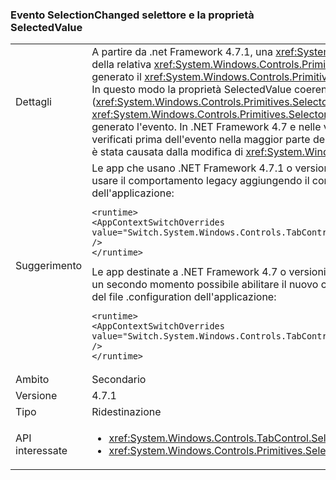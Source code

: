 ### <a name="selector-selectionchanged-event-and-selectedvalue-property"></a>Evento SelectionChanged selettore e la proprietà SelectedValue

|   |   |
|---|---|
|Dettagli|A partire da .net Framework 4.7.1, una <xref:System.Windows.Controls.Primitives.Selector> Aggiorna sempre il valore della relativa <xref:System.Windows.Controls.Primitives.Selector.SelectedValue%2A> proprietà prima che venga generato il <xref:System.Windows.Controls.Primitives.Selector.SelectionChanged> evento quando cambia la selezione. In questo modo la proprietà SelectedValue coerente con le altre proprietà di selezione (<xref:System.Windows.Controls.Primitives.Selector.SelectedItem%2A> e <xref:System.Windows.Controls.Primitives.Selector.SelectedIndex%2A>), che vengono aggiornati prima che venga generato l'evento. In .NET Framework 4.7 e nelle versioni precedenti, l'aggiornamento a SelectedValue si sono verificati prima dell'evento nella maggior parte dei casi, ma si è verificato dopo l'evento se la modifica della selezione è stata causata dalla modifica di <xref:System.Windows.Controls.Primitives.Selector.SelectedValue%2A> proprietà.|
|Suggerimento|Le app che usano .NET Framework 4.7.1 o versioni successive possono rifiutare esplicitamente questo modificare e usare il comportamento legacy aggiungendo il comando seguente per il <code>&lt;runtime&gt;</code> sezione del file di configurazione dell'applicazione:<pre><code class="language-xml">&lt;runtime&gt;&#13;&#10;&lt;AppContextSwitchOverrides&#13;&#10;value=&quot;Switch.System.Windows.Controls.TabControl.SelectionPropertiesCanLagBehindSelectionChangedEvent=true&quot; /&gt;&#13;&#10;&lt;/runtime&gt;&#13;&#10;</code></pre>Le app destinate a .NET Framework 4.7 o versioni precedenti ma sono in esecuzione su .NET Framework 4.7.1 o in un secondo momento possibile abilitare il nuovo comportamento aggiungendo la riga seguente al <code>&lt;runtime&gt;</code> sezione del file .configuration dell'applicazione:<pre><code class="language-xml">&lt;runtime&gt;&#13;&#10;&lt;AppContextSwitchOverrides value=&quot;Switch.System.Windows.Controls.TabControl.SelectionPropertiesCanLagBehindSelectionChangedEvent=false&quot; /&gt;&#13;&#10;&lt;/runtime&gt;&#13;&#10;</code></pre>|
|Ambito|Secondario|
|Versione|4.7.1|
|Tipo|Ridestinazione|
|API interessate|<ul><li><xref:System.Windows.Controls.TabControl.SelectedContent?displayProperty=nameWithType></li><li><xref:System.Windows.Controls.Primitives.Selector.SelectionChanged?displayProperty=nameWithType></li></ul>|

